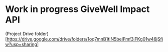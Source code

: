 # Work in progress GiveWell Impact API


(Project Drive folder)[https://drive.google.com/drive/folders/1oq7mnB1tIN5beIFmf3iFKg01w46jSfiw?usp=sharing]
